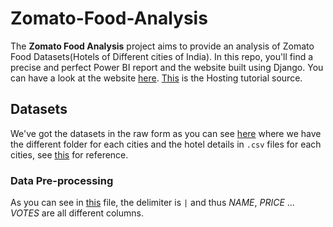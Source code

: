 # Zomato-Food-Analysis
The **Zomato Food Analysis** project aims to provide an analysis of Zomato Food Datasets(Hotels of Different cities of India). In this repo, you'll find a precise and perfect Power BI report and the website built using Django. You can have a look at the website [here](https://zomato.pythonanywhere.com/). [This](https://www.youtube.com/watch?v=A6mTN6G-adM&t=307s) is the Hosting tutorial source.  

## Datasets
We've got the datasets in the raw form as you can see [here](Datasets/Raw-Datasets) where we have the different folder for each cities and the hotel details in `.csv` files for each cities, see [this](Datasets/Raw-Datasets/Ahmedabad) for reference.

 ### Data Pre-processing
 As you can see in [this](Datasets/Raw-Datasets/Ahmedabad/1-Ahmedabadhotels.csv) file, the delimiter is `|` and thus *NAME*, *PRICE* ... *VOTES* are all different columns. 
